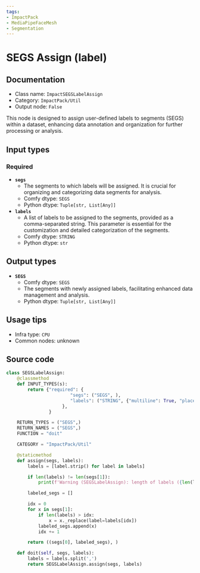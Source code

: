 ```yaml
---
tags:
- ImpactPack
- MediaPipeFaceMesh
- Segmentation
---
```


# SEGS Assign (label)
## Documentation
- Class name: `ImpactSEGSLabelAssign`
- Category: `ImpactPack/Util`
- Output node: `False`

This node is designed to assign user-defined labels to segments (SEGS) within a dataset, enhancing data annotation and organization for further processing or analysis.
## Input types
### Required
- **`segs`**
    - The segments to which labels will be assigned. It is crucial for organizing and categorizing data segments for analysis.
    - Comfy dtype: `SEGS`
    - Python dtype: `Tuple[str, List[Any]]`
- **`labels`**
    - A list of labels to be assigned to the segments, provided as a comma-separated string. This parameter is essential for the customization and detailed categorization of the segments.
    - Comfy dtype: `STRING`
    - Python dtype: `str`
## Output types
- **`SEGS`**
    - Comfy dtype: `SEGS`
    - The segments with newly assigned labels, facilitating enhanced data management and analysis.
    - Python dtype: `Tuple[str, List[Any]]`
## Usage tips
- Infra type: `CPU`
- Common nodes: unknown


## Source code
```python
class SEGSLabelAssign:
    @classmethod
    def INPUT_TYPES(s):
        return {"required": {
                        "segs": ("SEGS", ),
                        "labels": ("STRING", {"multiline": True, "placeholder": "List the label to be assigned in order of segs, separated by commas"}),
                     },
                }

    RETURN_TYPES = ("SEGS",)
    RETURN_NAMES = ("SEGS",)
    FUNCTION = "doit"

    CATEGORY = "ImpactPack/Util"

    @staticmethod
    def assign(segs, labels):
        labels = [label.strip() for label in labels]

        if len(labels) != len(segs[1]):
            print(f'Warning (SEGSLabelAssign): length of labels ({len(labels)}) != length of segs ({len(segs[1])})')

        labeled_segs = []

        idx = 0
        for x in segs[1]:
            if len(labels) > idx:
                x = x._replace(label=labels[idx])
            labeled_segs.append(x)
            idx += 1

        return ((segs[0], labeled_segs), )

    def doit(self, segs, labels):
        labels = labels.split(',')
        return SEGSLabelAssign.assign(segs, labels)

```
